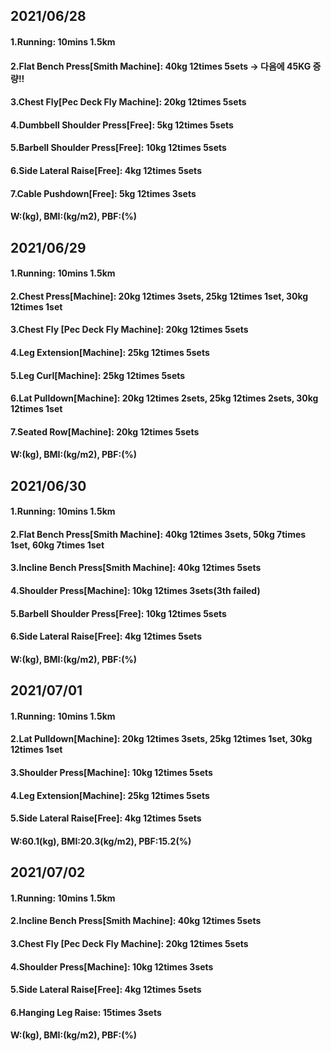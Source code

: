 ## 2021/06/28

#### 1.Running: 10mins 1.5km
#### 2.Flat Bench Press\[Smith Machine\]: 40kg 12times 5sets -> 다음에  45KG 증량!!
#### 3.Chest Fly\[Pec Deck Fly Machine\]: 20kg 12times 5sets 
#### 4.Dumbbell Shoulder Press\[Free\]: 5kg 12times 5sets
#### 5.Barbell Shoulder Press\[Free\]: 10kg 12times 5sets
#### 6.Side Lateral Raise\[Free\]: 4kg 12times 5sets
#### 7.Cable Pushdown\[Free\]: 5kg 12times 3sets
#### W:(kg), BMI:(kg/m2), PBF:(%)

## 2021/06/29

#### 1.Running: 10mins 1.5km
#### 2.Chest Press\[Machine\]: 20kg 12times 3sets, 25kg 12times 1set, 30kg 12times 1set  
#### 3.Chest Fly \[Pec Deck Fly Machine\]: 20kg 12times 5sets 
#### 4.Leg Extension\[Machine\]: 25kg 12times 5sets
#### 5.Leg Curl\[Machine\]: 25kg 12times 5sets
#### 6.Lat Pulldown\[Machine\]: 20kg 12times 2sets, 25kg 12times 2sets, 30kg 12times 1set  
#### 7.Seated Row\[Machine\]: 20kg 12times 5sets
#### W:(kg), BMI:(kg/m2), PBF:(%)

## 2021/06/30

#### 1.Running: 10mins 1.5km
#### 2.Flat Bench Press\[Smith Machine\]: 40kg 12times 3sets, 50kg 7times 1set, 60kg 7times 1set 
#### 3.Incline Bench Press\[Smith Machine\]: 40kg 12times 5sets  
#### 4.Shoulder Press\[Machine\]: 10kg 12times 3sets(3th failed)
#### 5.Barbell Shoulder Press\[Free\]: 10kg 12times 5sets
#### 6.Side Lateral Raise\[Free\]: 4kg 12times 5sets
#### W:(kg), BMI:(kg/m2), PBF:(%)

## 2021/07/01

#### 1.Running: 10mins 1.5km
#### 2.Lat Pulldown[Machine]: 20kg 12times 3sets, 25kg 12times 1set, 30kg 12times 1set
#### 3.Shoulder Press\[Machine\]: 10kg 12times 5sets
#### 4.Leg Extension\[Machine\]: 25kg 12times 5sets
#### 5.Side Lateral Raise\[Free\]: 4kg 12times 5sets
#### W:60.1(kg), BMI:20.3(kg/m2), PBF:15.2(%)

## 2021/07/02

#### 1.Running: 10mins 1.5km
#### 2.Incline Bench Press\[Smith Machine\]: 40kg 12times 5sets 
#### 3.Chest Fly \[Pec Deck Fly Machine\]: 20kg 12times 5sets 
#### 4.Shoulder Press\[Machine\]: 10kg 12times 3sets
#### 5.Side Lateral Raise\[Free\]: 4kg 12times 5sets
#### 6.Hanging Leg Raise: 15times 3sets

#### W:(kg), BMI:(kg/m2), PBF:(%)
